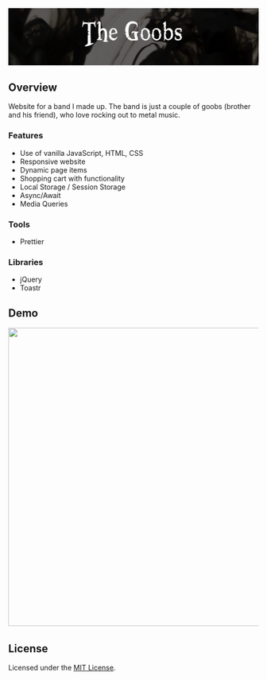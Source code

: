 <img src="https://github.com/JacobRochford/the-goobs/blob/main/Images/goobs-icon-short.png" alt="The Goobs Logo" />

## Overview
  Website for a band I made up. The band is just a couple of goobs (brother and his friend), who love rocking out to metal music.
  ### Features
  - Use of vanilla JavaScript, HTML, CSS
  - Responsive website
  - Dynamic page items 
  - Shopping cart with functionality
  - Local Storage / Session Storage
  - Async/Await
  - Media Queries
  
  ### Tools
  - Prettier
  
  ### Libraries
  - jQuery
  - Toastr


## Demo

<img src="https://github.com/JacobRochford/the-goobs/blob/main/Images/The%20Goobs%20%E2%80%94%20Firefox%20Developer%20Edition%202021-12-08%2009-49-05.gif" width="900" height="600" />

## License

Licensed under the [MIT License](LICENSE).
